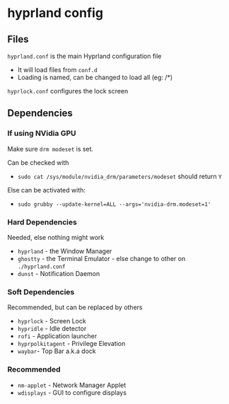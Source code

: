 
# hyprland config


## Files

`hyprland.conf` is the main Hyprland configuration file
- It will load files from `conf.d`
- Loading is named, can be changed to load all (eg: /*)

`hyprlock.conf` configures the lock screen

## Dependencies
### If using NVidia GPU
Make sure `drm modeset` is set.

Can be checked with
- `sudo cat /sys/module/nvidia_drm/parameters/modeset` should return `Y`

Else can be activated with:
- `sudo grubby --update-kernel=ALL --args='nvidia-drm.modeset=1'`

### Hard Dependencies
Needed, else nothing might work
- `hyprland` - the Window Manager
- `ghostty` - the Terminal Emulator - else change to other on `./hyprland.conf`
- `dunst` - Notification Daemon

### Soft Dependencies
Recommended, but can be replaced by others
- `hyprlock` - Screen Lock
- `hypridle` - Idle detector
- `rofi` - Application launcher
- `hyprpolkitagent` - Privilege Elevation 
- `waybar`- Top Bar a.k.a dock

### Recommended
- `nm-applet` - Network Manager Applet
- `wdisplays` - GUI to configure displays

